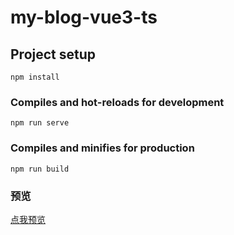 # my-blog-vue3-ts

## Project setup
```
npm install
```

### Compiles and hot-reloads for development
```
npm run serve
```

### Compiles and minifies for production
```
npm run build
```

### 预览
[点我预览](https://yufengjie97.github.io/my-blog-vue3-ts/#/)